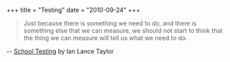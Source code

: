 +++
title = "Testing"
date = "2010-09-24"
+++

> Just because there is something we need to do, and there is something else
that we can measure, we should not start to think that the thing we can
measure will tell us what we need to do.

-- [School Testing](http://www.airs.com/blog/archives/408) by Ian Lance Taylor

